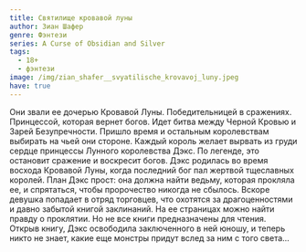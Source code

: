 ```yaml
---
title: Святилище кровавой луны
author: Зиан Шафер
genre: Фэнтези
series: A Curse of Obsidian and Silver
tags:
  - 18+
  - фэнтези
image: /img/zian_shafer__svyatilische_krovavoj_luny.jpeg
have: true
---
```

Они звали ее дочерью Кровавой Луны. Победительницей в сражениях. Принцессой, которая вернет богов. Идет битва между Черной Кровью и Зарей Безупречности. Пришло время и остальным королевствам выбирать на чьей они стороне. Каждый король желает вырвать из груди сердце принцессы Лунного королевства Дэкс. По легенде, это остановит сражение и воскресит богов. Дэкс родилась во время восхода Кровавой Луны, когда последний бог пал жертвой тщеславных королей. План Дэкс прост: она должна найти ведьму, которая прокляла ее, и спрятаться, чтобы пророчество никогда не сбылось. Вскоре девушка попадает в отряд торговцев, что охотятся за драгоценностями и давно забытой книгой заклинаний. На ее страницах можно найти правду о проклятии. Но не все книги предназначены для чтения. Открыв книгу, Дэкс освободила заключенного в ней юношу, и теперь никто не знает, какие еще монстры придут вслед за ним с того света…